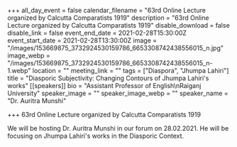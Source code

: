 +++
all_day_event = false
calendar_filename = "63rd Online Lecture organized by Calcutta Comparatists 1919"
description = "63rd Online Lecture organized by Calcutta Comparatists 1919"
disable_download = false
disable_link = false
event_end_date = 2021-02-28T15:30:00Z
event_start_date = 2021-02-28T13:30:00Z
image = "/images/153669875_3732924530159786_6653308742438556015_n.jpg"
image_webp = "/images/153669875_3732924530159786_6653308742438556015_n-1.webp"
location = ""
meeting_link = ""
tags = ["Diaspora", "Jhumpa Lahiri"]
title = "Diasporic Subjectivity: Changing Contours of Jhumpa Lahiri's works"
[[speakers]]
bio = "Assistant Professor of English\nRaiganj University"
speaker_image = ""
speaker_image_webp = ""
speaker_name = "Dr. Auritra Munshi"

+++
63rd Online Lecture organized by Calcutta Comparatists 1919  
  
We will be hosting Dr. Auritra Munshi in our forum on 28.02.2021. He will be focusing on Jhumpa Lahiri's works in the Diasporic Context. 